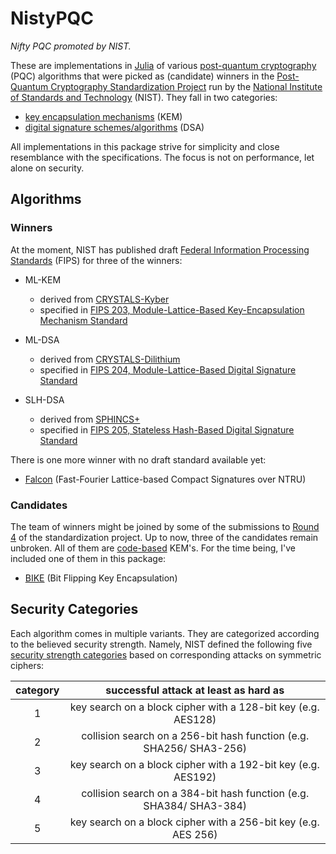 # NistyPQC

*Nifty PQC promoted by NIST.*

These are implementations in [Julia](https://julialang.org/) of various [post-quantum cryptography](https://en.wikipedia.org/wiki/Post-quantum_cryptography) (PQC) algorithms that were picked as (candidate) winners in the [Post-Quantum Cryptography Standardization Project](https://csrc.nist.gov/Projects/post-quantum-cryptography/post-quantum-cryptography-standardization) run by the [National Institute of Standards and Technology](https://www.nist.gov/) (NIST).
They fall in two categories:

  - [key encapsulation mechanisms](https://en.wikipedia.org/wiki/Key_encapsulation_mechanism) (KEM)
  - [digital signature schemes/algorithms](https://en.wikipedia.org/wiki/Digital_signature) (DSA)

All implementations in this package strive for simplicity and close resemblance with the specifications.
The focus is not on performance, let alone on security.

## Algorithms

### Winners

At the moment, NIST has published draft [Federal Information Processing Standards](https://en.wikipedia.org/wiki/Federal_Information_Processing_Standards) (FIPS) for three of the winners:

  - ML-KEM

      + derived from [CRYSTALS-Kyber](https://pq-crystals.org/kyber/)
      + specified in [FIPS 203, Module-Lattice-Based Key-Encapsulation Mechanism Standard](https://csrc.nist.gov/pubs/fips/203/ipd)

  - ML-DSA

      + derived from [CRYSTALS-Dilithium](https://pq-crystals.org/dilithium/)
      + specified in [FIPS 204, Module-Lattice-Based Digital Signature Standard](https://csrc.nist.gov/pubs/fips/204/ipd)

  - SLH-DSA

      + derived from [SPHINCS+](https://sphincs.org/)
      + specified in [FIPS 205, Stateless Hash-Based Digital Signature Standard](https://csrc.nist.gov/pubs/fips/205/ipd)

There is one more winner with no draft standard available yet:

  - [Falcon](https://falcon-sign.info/) (Fast-Fourier Lattice-based Compact Signatures over NTRU)

### Candidates

The team of winners might be joined by some of the submissions to [Round 4](https://csrc.nist.gov/Projects/post-quantum-cryptography/round-4-submissions) of the standardization project.
Up to now, three of the candidates remain unbroken.
All of them are [code-based](https://en.wikipedia.org/wiki/Post-quantum_cryptography#Code-based_cryptography) KEM's.
For the time being, I've included one of them in this package:

  - [BIKE](https://bikesuite.org/) (Bit Flipping Key Encapsulation)

## Security Categories

Each algorithm comes in multiple variants. They are categorized according to the believed security strength. Namely, NIST defined the following five [security strength categories](https://csrc.nist.gov/projects/post-quantum-cryptography/post-quantum-cryptography-standardization/evaluation-criteria/security-(evaluation-criteria)) based on corresponding attacks on symmetric ciphers:

| category | successful attack at least as hard as                               |
|:--------:|:-------------------------------------------------------------------:|
| 1        | key search on a block cipher with a 128-bit key (e.g. AES128)       |
| 2        | collision search on a 256-bit hash function (e.g. SHA256/ SHA3-256) |
| 3        | key search on a block cipher with a 192-bit key (e.g. AES192)       |
| 4        | collision search on a 384-bit hash function (e.g. SHA384/ SHA3-384) |
| 5        | key search on a block cipher with a 256-bit key (e.g. AES 256)      |
